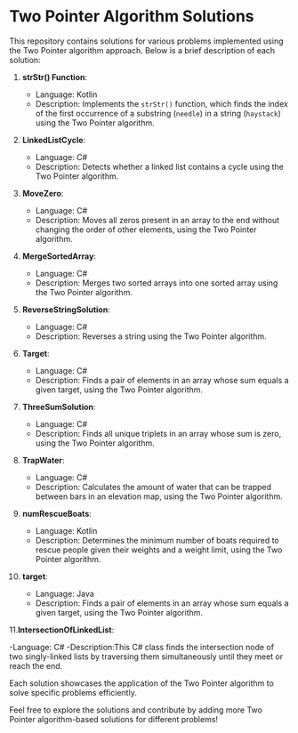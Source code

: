 # Two Pointer Algorithm Solutions

This repository contains solutions for various problems implemented using the Two Pointer algorithm approach. Below is a brief description of each solution:

1. **strStr() Function**:
   - Language: Kotlin
   - Description: Implements the `strStr()` function, which finds the index of the first occurrence of a substring (`needle`) in a string (`haystack`) using the Two Pointer algorithm.

2. **LinkedListCycle**:
   - Language: C#
   - Description: Detects whether a linked list contains a cycle using the Two Pointer algorithm.

3. **MoveZero**:
   - Language: C#
   - Description: Moves all zeros present in an array to the end without changing the order of other elements, using the Two Pointer algorithm.

4. **MergeSortedArray**:
   - Language: C#
   - Description: Merges two sorted arrays into one sorted array using the Two Pointer algorithm.

5. **ReverseStringSolution**:
   - Language: C#
   - Description: Reverses a string using the Two Pointer algorithm.

6. **Target**:
   - Language: C#
   - Description: Finds a pair of elements in an array whose sum equals a given target, using the Two Pointer algorithm.

7. **ThreeSumSolution**:
   - Language: C#
   - Description: Finds all unique triplets in an array whose sum is zero, using the Two Pointer algorithm.

8. **TrapWater**:
   - Language: C#
   - Description: Calculates the amount of water that can be trapped between bars in an elevation map, using the Two Pointer algorithm.

9. **numRescueBoats**:
   - Language: Kotlin
   - Description: Determines the minimum number of boats required to rescue people given their weights and a weight limit, using the Two Pointer algorithm.

10. **target**:
    - Language: Java
    - Description: Finds a pair of elements in an array whose sum equals a given target, using the Two Pointer algorithm.

11.**IntersectionOfLinkedList**:

   -Language: C#
   -Description:This C# class finds the intersection node of two singly-linked lists by traversing them simultaneously until they meet or reach the end.

Each solution showcases the application of the Two Pointer algorithm to solve specific problems efficiently.

Feel free to explore the solutions and contribute by adding more Two Pointer algorithm-based solutions for different problems!
